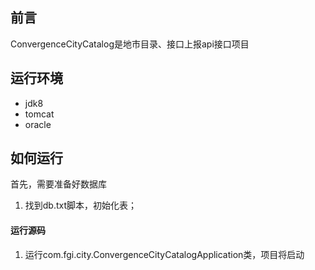 ## 前言
ConvergenceCityCatalog是地市目录、接口上报api接口项目

## 运行环境
- jdk8
- tomcat
- oracle

## 如何运行
首先，需要准备好数据库
1. 找到db.txt脚本，初始化表；

#### 运行源码
1. 运行com.fgi.city.ConvergenceCityCatalogApplication类，项目将启动

